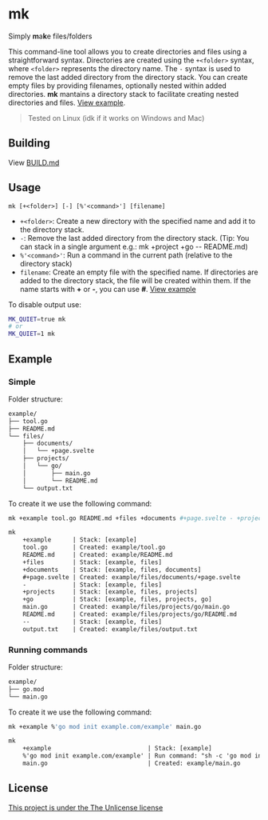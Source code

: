 # mk

Simply **m**a**k**e files/folders

This command-line tool allows you to create directories and files using a
straightforward syntax. Directories are created using the `+<folder>` syntax,
where `<folder>` represents the directory name. The `-` syntax is used to remove
the last added directory from the directory stack. You can create empty files by
providing filenames, optionally nested within added directories. **mk** mantains
a directory stack to facilitate creating nested directories and files.
[View example](#example).

> Tested on Linux (idk if it works on Windows and Mac)

## Building

View [BUILD.md](BUILD.md)

## Usage

`mk [+<folder>] [-] [%'<command>'] [filename]`

- `+<folder>`: Create a new directory with the specified name and add it to the
  directory stack.
- `-`: Remove the last added directory from the directory stack. (Tip: You can
  stack in a single argument e.g.: mk +project +go -- README.md)
- `%'<command>'`: Run a command in the current path (relative to the directory
  stack)
- `filename`: Create an empty file with the specified name. If directories are
  added to the directory stack, the file will be created within them. If the
  name starts with **+** or **-**, you can use **#**. [View example](#example)

To disable output use:

```sh
MK_QUIET=true mk
# or
MK_QUIET=1 mk
```

## Example

### Simple

Folder structure:

```txt
example/
├── tool.go
├── README.md
└── files/
    ├── documents/
    │   └── +page.svelte
    ├── projects/
    │   └── go/
    │       ├── main.go
    │       └── README.md
    └── output.txt
```

To create it we use the following command:

```sh
mk +example tool.go README.md +files +documents #+page.svelte - +projects +go main.go README.md -- output.txt
```

```txt
mk
    +example      | Stack: [example]
    tool.go       | Created: example/tool.go
    README.md     | Created: example/README.md
    +files        | Stack: [example, files]
    +documents    | Stack: [example, files, documents]
    #+page.svelte | Created: example/files/documents/+page.svelte
    -             | Stack: [example, files]
    +projects     | Stack: [example, files, projects]
    +go           | Stack: [example, files, projects, go]
    main.go       | Created: example/files/projects/go/main.go
    README.md     | Created: example/files/projects/go/README.md
    --            | Stack: [example, files]
    output.txt    | Created: example/files/output.txt
```

### Running commands

Folder structure:

```txt
example/
├── go.mod
└── main.go
```

To create it we use the following command:

```sh
mk +example %'go mod init example.com/example' main.go
```

```txt
mk
    +example                           | Stack: [example]
    %'go mod init example.com/example' | Run command: "sh -c 'go mod init example.com/example'" at example/
    main.go                            | Created: example/main.go
```

## License

[This project is under the The Unlicense license](LICENSE)
